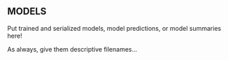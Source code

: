## MODELS

Put trained and serialized models, model predictions, or model summaries here!

As always, give them descriptive filenames...
